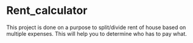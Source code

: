 # Rent_calculator
This project is done on a purpose to split/divide rent of house based on multiple expenses. This will help you to determine who has to pay what. 
